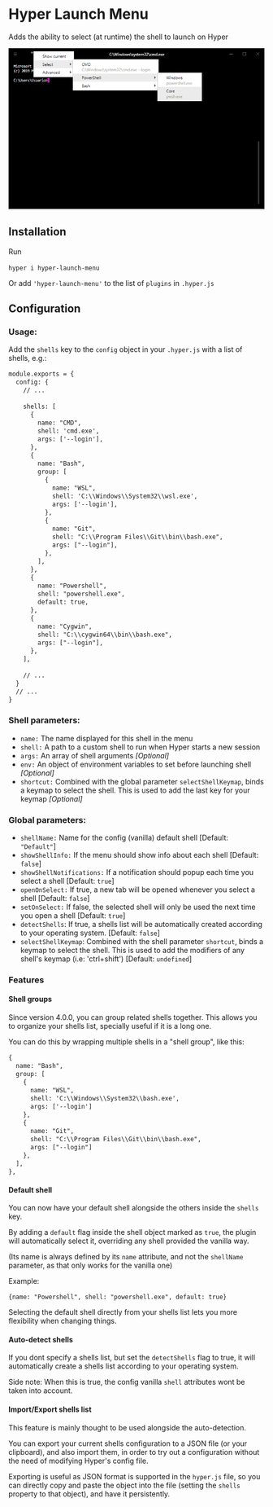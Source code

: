 # Hyper Launch Menu

Adds the ability to select (at runtime) the shell to launch on Hyper

![Screenshot](screenshot.png)

## Installation

Run

`hyper i hyper-launch-menu`

Or add `'hyper-launch-menu'` to the list of `plugins` in `.hyper.js`

## Configuration
### Usage:

Add the `shells` key to the `config` object in your `.hyper.js` with a list of shells, e.g.:

```
module.exports = {
  config: {
    // ...

    shells: [
      {
        name: "CMD",
        shell: 'cmd.exe',
        args: ['--login'],
      },
      {
        name: "Bash",
        group: [
          {
            name: "WSL",
            shell: 'C:\\Windows\\System32\\wsl.exe',
            args: ['--login'],
          },
          {
            name: "Git",
            shell: "C:\\Program Files\\Git\\bin\\bash.exe",
            args: ["--login"],
          },
        ],
      },
      {
        name: "Powershell",
        shell: "powershell.exe",
        default: true,
      },
      {
        name: "Cygwin",
        shell: "C:\\cygwin64\\bin\\bash.exe",
        args: ["--login"],
      },
    ],

    // ...
  }
  // ...
}

```
### Shell parameters:
- `name:` The name displayed for this shell in the menu
- `shell:` A path to a custom shell to run when Hyper starts a new session
- `args:` An array of shell arguments *[Optional]*
- `env:` An object of environment variables to set before launching shell *[Optional]*
- `shortcut:` Combined with the global parameter `selectShellKeymap`, binds a keymap to select the shell. This is used to add the last key for your keymap *[Optional]*

### Global parameters:

- `shellName:` Name for the config (vanilla) default shell [Default: `"Default"`]
- `showShellInfo:` If the menu should show info about each shell [Default: `false`]
- `showShellNotifications:` If a notification should popup each time you select a shell [Default: `true`]
- `openOnSelect:` If true, a new tab will be opened whenever you select a shell [Default: `false`]
- `setOnSelect:` If false, the selected shell will only be used the next time you open a shell [Default: `true`]
- `detectShells`: If true, a shells list will be automatically created according to your operating system. [Default: `false`]
- `selectShellKeymap`: Combined with the shell parameter `shortcut`, binds a keymap to select the shell. This is used to add the modifiers of any shell's keymap (i.e: 'ctrl+shift') [Default: `undefined`]

### Features
#### Shell groups
Since version 4.0.0, you can group related shells together.
This allows you to organize your shells list, specially useful if it is a long one.

You can do this by wrapping multiple shells in a "shell group", like this:
```
{
  name: "Bash",
  group: [
    {
      name: "WSL",
      shell: 'C:\\Windows\\System32\\bash.exe',
      args: ['--login']
    },
    {
      name: "Git",
      shell: "C:\\Program Files\\Git\\bin\\bash.exe",
      args: ["--login"]
    },
  ],
},
```
#### Default shell
You can now have your default shell alongside the others inside the `shells` key.

By adding a `default` flag inside the shell object marked as `true`,
the plugin will automatically select it, overriding any shell provided the vanilla way.

(Its name is always defined by its `name` attribute, and not the `shellName` parameter, as that only works for the vanilla one)

Example:
```
{name: "Powershell", shell: "powershell.exe", default: true}
```
Selecting the default shell directly from your shells list lets you more flexibility when changing things.

#### Auto-detect shells
If you dont specify a shells list, but set the `detectShells` flag to true,
it will automatically create a shells list according to your operating system.

Side note: When this is true, the config vanilla `shell` attributes wont be taken into account.

#### Import/Export shells list
This feature is mainly thought to be used alongside the auto-detection.

You can export your current shells configuration to a JSON file (or your clipboard), 
and also import them, in order to try out a configuration without the need of modifying Hyper's config file.

Exporting is useful as JSON format is supported in the `hyper.js` file, so you can directly copy and paste the object into the file
(setting the `shells` property to that object), and have it persistently.